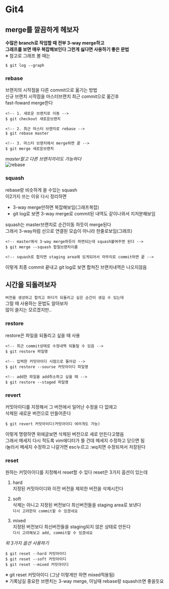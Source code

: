 # Git4

## merge를 깔끔하게 헤보자

**수많은 branch로 작업할 때 전부 3-way merge하고**  
**그래프를 보면 매우 복잡해보인다 그런게 싫다면 사용하기 좋은 문법**  
※ 참고로 그래프 볼 때는

```
$ git log --graph
```

### **rebase**

브랜치의 시작점을 다른 commit으로 옮기는 방법  
신규 브랜치 시작점을 마스터브랜치 최근 commit으로 옮긴후  
fast-foward merge한다

```
<!-- 1. 새로운 브랜치로 이동 -->
$ git checkout 새로운브랜치

<!-- 2. 최근 마스터 브랜치로 rebase -->
$ git rebase master

<!-- 3. 마스터 브랜치에서 merge하면 끝 -->
$ git merge 새로운브랜치
```

_master말고 다른 브랜치끼리도 가능하다_  
![rebase](https://scaler.com/topics/images/git-rebase-in-git.webp)

### **squash**

rebase랑 비슷하게 쓸 수있는 squash  
이2가지 쓰는 이유 다시 정리하면

- 3-way merge만하면 복잡해보임(그래프복잡)
- git log로 보면 3-way merge로 commit된 내역도 같이나와서 지저분해보임

squash는 master브랜치로 순간이동 하듯이 merge된다  
그래서 3-way처럼 선으로 연결된 모습이 아니라 한줄로보임(그래프)

```
<!-- master에서 3-way merge하듯이 하면되는데 squash붙여주면 된다 -->
$ git merge --squash 합칠브랜치이름

<!-- squash로 합치면 staging area에 있게되어서 마무리로 commit하면 끝 -->
```

이렇게 최종 commit 끝내고 git log로 보면 합쳐진 브랜치내역은 나오지않음

## 시간을 되돌려보자

`버전을 생성하고 합치고 하다가 되돌리고 싶은 순간이 생길 수 있는데`  
그럴 때 사용하는 문법도 알아보자  
많이 쓸지는 모르겠지만..

### **restore**

restore은 파일을 되돌리고 싶을 때 사용

```
<!-- 최근 commit상태로 수정내역 되돌릴 수 있음 -->
$ git restore 파일명

<!-- 입력한 커밋아이디 시점으로 돌아감 -->
$ git restore --sourse 커밋아이디 파일명

<!-- add한 파일을 add취소하고 싶을 때 -->
$ git restore --staged 파일명
```

### **revert**

커밋아이디를 지정해서 그 버전에서 일어난 수정을 다 없애고  
삭제된 새로운 버전으로 만들어준다

```
$ git revert 커밋아이디(커밋아이디 여러개도 가능)
```

이렇게 명령하면 위에글보면 삭제된 버전으로 새로 만든다고했음  
그래서 메세지 다시 적도록 vim에디터가 뜰 건데 메세지 수정하고 닫으면 됨  
i눌러서 메세지 수정하고 나갈거면 esc누르고 :wq치면 수정되져서 저장된다

### **reset**

원하는 커밋아이디를 지정해서 reset할 수 있다
reset은 3가지 옵션이 있는데

1. hard  
   지정된 커밋아이디와 이전 버전을 제외한 버전을 삭제시킨다

2. soft  
   삭제는 아니고 지정된 버전보다 최신버전들을 staging area로 보낸다  
   `다시 고려한뒤 commit할 수 있겠네요`

3. mixed  
   지정된 버전보다 최신버전들을 staging되지 않은 상태로 만든다  
   `다시 고려해보고 add, commit할 수 있겠네요`

_위 3가지 옵션 사용하기_

```
$ git reset --hard 커밋아이디
$ git reset --soft 커밋아이디
$ git reset --mixed 커밋아이디
```

※ git reset 커밋아이디 (그냥 이렇게만 하면 mixed적용됨)  
※ 기록남길 중요한 브랜치는 3-way merge, 아닐때 rebase랑 squash쓰면 좋을듯요
